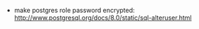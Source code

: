 - make postgres role password encrypted:
  http://www.postgresql.org/docs/8.0/static/sql-alteruser.html
